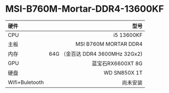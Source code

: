 # MSI-B760M-Mortar-DDR4-13600KF

| 硬件 | 型号 |
| :-----| ----: |
| CPU | i5 13600KF |
| 主板 | MSI B760M MORTAR DDR4 |
| 内存 | 64G （金百达 DDR4 3600MHz 32Gx2) |
| GPU | 蓝宝石RX6600XT 8G |
| 硬盘 | WD SN850X 1T |
| Wifi+Buletooth | 尚未安装 |
